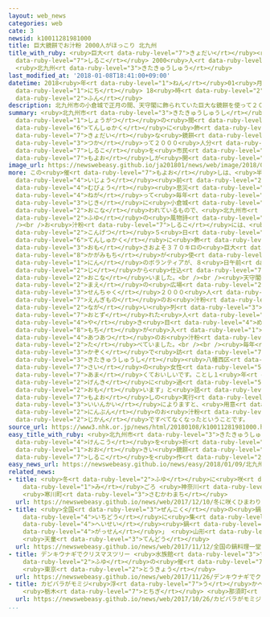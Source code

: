 ```yaml
---
layout: web_news
categories: web
cate: 3
newsid: k10011281981000
title: 巨大鏡餅でお汁粉 2000人がほっこり 北九州
title_with_ruby: <ruby>巨大<rt data-ruby-level="7">きょだい</rt></ruby><ruby>鏡餅<rt data-ruby-level="8">かがみもち</rt></ruby>でお<ruby>汁粉<rt
  data-ruby-level="7">しるこ</rt></ruby> 2000<ruby>人<rt data-ruby-level="1">にん</rt></ruby>がほっこり
  <ruby>北九州<rt data-ruby-level="3">きたきゅうしゅう</rt></ruby>
last_modified_at: '2018-01-08T18:41:00+09:00'
datetime: 2018<ruby>年<rt data-ruby-level="1">ねん</rt></ruby>01<ruby>月<rt data-ruby-level="1">がつ</rt></ruby>08<ruby>日<rt
  data-ruby-level="1">にち</rt></ruby> 18<ruby>時<rt data-ruby-level="2">じ</rt></ruby>41<ruby>分<rt
  data-ruby-level="2">ふん</rt></ruby>
description: 北九州市の小倉城で正月の間、天守閣に飾られていた巨大な鏡餅を使って２０００人分のお汁粉を市民にふるまう催しが開かれました。
summary: <ruby>北九州市<rt data-ruby-level="3">きたきゅうしゅうし</rt></ruby>の<ruby>小倉城<rt data-ruby-level="6">こくらじょう</rt></ruby>で<ruby>正月<rt
  data-ruby-level="1">しょうがつ</rt></ruby>の<ruby>間<rt data-ruby-level="2">あいだ</rt></ruby>、<ruby>天守閣<rt
  data-ruby-level="6">てんしゅかく</rt></ruby>に<ruby>飾<rt data-ruby-level="7">かざ</rt></ruby>られていた<ruby>巨大<rt
  data-ruby-level="7">きょだい</rt></ruby>な<ruby>鏡餅<rt data-ruby-level="8">かがみもち</rt></ruby>を<ruby>使<rt
  data-ruby-level="3">つか</rt></ruby>って２０００<ruby>人分<rt data-ruby-level="2">にんぶん</rt></ruby>のお<ruby>汁粉<rt
  data-ruby-level="7">しるこ</rt></ruby>を<ruby>市民<rt data-ruby-level="4">しみん</rt></ruby>にふるまう<ruby>催<rt
  data-ruby-level="7">もよお</rt></ruby>しが<ruby>開<rt data-ruby-level="3">ひら</rt></ruby>かれました。
image_url: https://newswebeasy.github.io/ja201801/news/web/image/2018/01/08/K10011281981_1801081831_1801081841_01_02.jpg
more: この<ruby>催<rt data-ruby-level="7">もよお</rt></ruby>しは、<ruby>半世紀<rt data-ruby-level="4">はんせいき</rt></ruby><ruby>以上<rt
  data-ruby-level="4">いじょう</rt></ruby><ruby>前<rt data-ruby-level="2">まえ</rt></ruby>から<ruby>無病<rt
  data-ruby-level="4">むびょう</rt></ruby><ruby>息災<rt data-ruby-level="5">そくさい</rt></ruby>を<ruby>願<rt
  data-ruby-level="4">ねが</rt></ruby>って<ruby>毎年<rt data-ruby-level="2">まいとし</rt></ruby>、この<ruby>時期<rt
  data-ruby-level="3">じき</rt></ruby>に<ruby>小倉城<rt data-ruby-level="6">こくらじょう</rt></ruby>で<ruby>行<rt
  data-ruby-level="2">おこな</rt></ruby>われているもので、<ruby>北九州市<rt data-ruby-level="3">きたきゅうしゅうし</rt></ruby>の<ruby>冬<rt
  data-ruby-level="2">ふゆ</rt></ruby>の<ruby>風物詩<rt data-ruby-level="3">ふうぶつし</rt></ruby>の１つとなっています。<br
  /><br />お<ruby>汁粉<rt data-ruby-level="7">しるこ</rt></ruby>には、<ruby>正月用<rt data-ruby-level="2">しょうがつよう</rt></ruby>として<ruby>今月<rt
  data-ruby-level="2">こんげつ</rt></ruby>５<ruby>日<rt data-ruby-level="1">にち</rt></ruby>まで<ruby>天守閣<rt
  data-ruby-level="6">てんしゅかく</rt></ruby>に<ruby>飾<rt data-ruby-level="7">かざ</rt></ruby>られていた<ruby>重<rt
  data-ruby-level="3">おも</rt></ruby>さおよそ３７０キロの<ruby>巨大<rt data-ruby-level="7">きょだい</rt></ruby>な<ruby>鏡餅<rt
  data-ruby-level="8">かがみもち</rt></ruby>が<ruby>使<rt data-ruby-level="3">つか</rt></ruby>われ、およそ１５０<ruby>人<rt
  data-ruby-level="1">にん</rt></ruby>のボランティアが、８<ruby>日午前<rt data-ruby-level="2">にちごぜん</rt></ruby>７<ruby>時<rt
  data-ruby-level="2">じ</rt></ruby>から<ruby>仕込<rt data-ruby-level="7">しこ</rt></ruby>みを<ruby>行<rt
  data-ruby-level="2">おこな</rt></ruby>いました。<br /><br /><ruby>天守閣<rt data-ruby-level="6">てんしゅかく</rt></ruby><ruby>前<rt
  data-ruby-level="2">まえ</rt></ruby>の<ruby>広場<rt data-ruby-level="2">ひろば</rt></ruby>には、<ruby>先着<rt
  data-ruby-level="3">せんちゃく</rt></ruby>２０００<ruby>人<rt data-ruby-level="1">にん</rt></ruby>にふるまわれる<ruby>縁起物<rt
  data-ruby-level="7">えんぎもの</rt></ruby>のお<ruby>汁粉<rt data-ruby-level="7">しるこ</rt></ruby>にあやかろうと<ruby>長<rt
  data-ruby-level="2">なが</rt></ruby>い<ruby>列<rt data-ruby-level="3">れつ</rt></ruby>ができていました。<ruby>訪<rt
  data-ruby-level="7">おとず</rt></ruby>れた<ruby>人<rt data-ruby-level="1">ひと</rt></ruby>たちは、こんがりと<ruby>焼<rt
  data-ruby-level="4">や</rt></ruby>き<ruby>目<rt data-ruby-level="4">め</rt></ruby>のついた<ruby>餅<rt
  data-ruby-level="8">もち</rt></ruby>が<ruby>入<rt data-ruby-level="1">はい</rt></ruby>った<ruby>熱々<rt
  data-ruby-level="4">あつあつ</rt></ruby>のお<ruby>汁粉<rt data-ruby-level="7">しるこ</rt></ruby>をおいしそうに<ruby>食<rt
  data-ruby-level="2">た</rt></ruby>べていました。<br /><br /><ruby>毎年<rt data-ruby-level="2">まいとし</rt></ruby>、<ruby>家族<rt
  data-ruby-level="3">かぞく</rt></ruby>で<ruby>訪<rt data-ruby-level="7">おとず</rt></ruby>れているという<ruby>北九州市<rt
  data-ruby-level="3">きたきゅうしゅうし</rt></ruby><ruby>八幡西区<rt data-ruby-level="8">やはたにしく</rt></ruby>の３８<ruby>歳<rt
  data-ruby-level="7">さい</rt></ruby>の<ruby>女性<rt data-ruby-level="5">じょせい</rt></ruby>は、「<ruby>甘<rt
  data-ruby-level="7">あま</rt></ruby>くておいしいです。ことし１<ruby>年<rt data-ruby-level="1">ねん</rt></ruby>、<ruby>元気<rt
  data-ruby-level="2">げんき</rt></ruby>に<ruby>過<rt data-ruby-level="5">す</rt></ruby>ごしていきたいと<ruby>思<rt
  data-ruby-level="2">おも</rt></ruby>います」と<ruby>話<rt data-ruby-level="2">はな</rt></ruby>していました。<ruby>催<rt
  data-ruby-level="7">もよお</rt></ruby>しの<ruby>実行<rt data-ruby-level="3">じっこう</rt></ruby><ruby>委員会<rt
  data-ruby-level="3">いいんかい</rt></ruby>によりますと、<ruby>用意<rt data-ruby-level="3">ようい</rt></ruby>した２０００<ruby>人分<rt
  data-ruby-level="2">にんぶん</rt></ruby>のお<ruby>汁粉<rt data-ruby-level="7">しるこ</rt></ruby>はおよそ２<ruby>時間<rt
  data-ruby-level="2">じかん</rt></ruby>ですべてなくなったということです。
source_url: https://www3.nhk.or.jp/news/html/20180108/k10011281981000.html
easy_title_with_ruby: <ruby>北九州市<rt data-ruby-level="3">きたきゅうしゅうし</rt></ruby> <ruby>健康<rt
  data-ruby-level="4">けんこう</rt></ruby>を<ruby>祈<rt data-ruby-level="7">いの</rt></ruby>って<ruby>大<rt
  data-ruby-level="1">おお</rt></ruby>きい<ruby>鏡餅<rt data-ruby-level="8">かがみもち</rt></ruby>でお<ruby>汁粉<rt
  data-ruby-level="7">しるこ</rt></ruby>を<ruby>作<rt data-ruby-level="2">つく</rt></ruby>る
easy_news_url: https://newswebeasy.github.io/news/easy/2018/01/09/北九州市-健康を祈って大きい鏡餅でお汁粉を作る
related_news:
- title: <ruby>冬<rt data-ruby-level="2">ふゆ</rt></ruby>に<ruby>咲<rt data-ruby-level="7">さ</rt></ruby>くひまわり<ruby>見<rt
    data-ruby-level="1">み</rt></ruby>ごろ <ruby>神奈川<rt data-ruby-level="8">かながわ</rt></ruby>
    <ruby>寒川町<rt data-ruby-level="3">さむかわまち</rt></ruby>
  url: https://newswebeasy.github.io/news/web/2017/12/10/冬に咲くひまわり見ごろ-神奈川-寒川町
- title: <ruby>全国<rt data-ruby-level="3">ぜんこく</rt></ruby>の<ruby>鍋料理<rt data-ruby-level="7">なべりょうり</rt></ruby><ruby>一堂<rt
    data-ruby-level="4">いちどう</rt></ruby>に<ruby>集<rt data-ruby-level="3">あつ</rt></ruby>めた「<ruby>平成<rt
    data-ruby-level="4">へいせい</rt></ruby><ruby>鍋<rt data-ruby-level="7">なべ</rt></ruby><ruby>合戦<rt
    data-ruby-level="4">がっせん</rt></ruby>」 <ruby>山形<rt data-ruby-level="2">やまがた</rt></ruby>
    <ruby>天童<rt data-ruby-level="3">てんどう</rt></ruby>
  url: https://newswebeasy.github.io/news/web/2017/11/12/全国の鍋料理一堂に集めた平成鍋合戦-山形-天童
- title: デンキウナギでクリスマスツリー <ruby>水族館<rt data-ruby-level="3">すいぞくかん</rt></ruby>で<ruby>冬<rt
    data-ruby-level="2">ふゆ</rt></ruby>の<ruby>催<rt data-ruby-level="7">もよお</rt></ruby>し
    <ruby>東京<rt data-ruby-level="2">とうきょう</rt></ruby>
  url: https://newswebeasy.github.io/news/web/2017/11/26/デンキウナギでクリスマスツリー-水族館で冬の催し-東京
- title: カピバラがモミジ<ruby>浮<rt data-ruby-level="7">う</rt></ruby>かべた<ruby>温泉<rt data-ruby-level="6">おんせん</rt></ruby>に
    <ruby>栃木<rt data-ruby-level="7">とちぎ</rt></ruby> <ruby>那須町<rt data-ruby-level="7">なすまち</rt></ruby>
  url: https://newswebeasy.github.io/news/web/2017/10/26/カピバラがモミジ浮かべた温泉に-栃木-那須町
...
```

